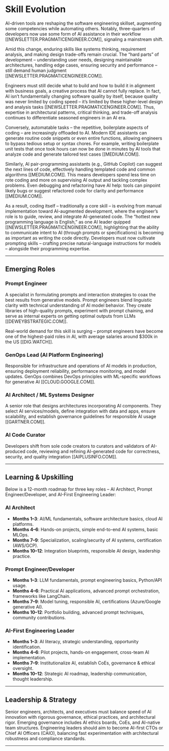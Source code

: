 
# Skill Evolution

AI-driven tools are reshaping the software engineering skillset, augmenting some competencies while automating others. Notably, three-quarters of developers now use some form of AI assistance in their workflow [[NEWSLETTER.PRAGMATICENGINEER.COM]], signaling a mainstream shift.

Amid this change, enduring skills like systems thinking, requirement analysis, and making design trade-offs remain crucial. The “hard parts” of development – understanding user needs, designing maintainable architectures, handling edge cases, ensuring security and performance – still demand human judgment [[NEWSLETTER.PRAGMATICENGINEER.COM]].

Engineers must still decide what to build and how to build it in alignment with business goals, a creative process that AI cannot fully replace. In fact, AI isn’t fundamentally changing software quality by itself, because quality was never limited by coding speed – it’s limited by these higher-level design and analysis tasks [[NEWSLETTER.PRAGMATICENGINEER.COM]]. Thus, expertise in architectural patterns, critical thinking, and trade-off analysis continues to differentiate seasoned engineers in an AI era.

Conversely, automatable tasks – the repetitive, boilerplate aspects of coding – are increasingly offloaded to AI. Modern IDE assistants can generate routine code snippets or even entire functions, allowing engineers to bypass tedious setup or syntax chores. For example, writing boilerplate unit tests that once took hours can now be done in minutes by AI tools that analyze code and generate tailored test cases [[MEDIUM.COM]].

Similarly, AI pair-programming assistants (e.g., GitHub Copilot) can suggest the next lines of code, effectively handling templated code and common algorithms [[MEDIUM.COM]]. This means developers spend less time on rote coding and more on supervising AI output and tackling complex problems. Even debugging and refactoring have AI help: tools can pinpoint likely bugs or suggest refactored code for clarity and performance [[MEDIUM.COM]].

As a result, coding itself – traditionally a core skill – is evolving from manual implementation toward AI-augmented development, where the engineer’s role is to guide, review, and integrate AI-generated code. The “hottest new programming language is English,” as one AI leader quipped [[NEWSLETTER.PRAGMATICENGINEER.COM]], highlighting that the ability to communicate intent to AI (through prompts or specifications) is becoming as important as writing the code directly. Developers must now cultivate prompting skills – crafting precise natural-language instructions for models – alongside their programming expertise.

---

## Emerging Roles

### Prompt Engineer

A specialist in formulating prompts and interaction strategies to coax the best results from generative models. Prompt engineers blend linguistic clarity with technical understanding of AI model behavior. They create libraries of high-quality prompts, experiment with prompt chaining, and serve as internal experts on getting optimal outputs from LLMs [[DEWEYBSTRATEGIC.COM]].

Real-world demand for this skill is surging – prompt engineers have become one of the highest-paid roles in AI, with average salaries around $300k in the US [[DIG.WATCH]].

### GenOps Lead (AI Platform Engineering)

Responsible for infrastructure and operations of AI models in production, ensuring deployment reliability, performance monitoring, and model updates. GenOps combines DevOps principles with ML-specific workflows for generative AI [[CLOUD.GOOGLE.COM]].

### AI Architect / ML Systems Designer

A senior role that designs architectures incorporating AI components. They select AI services/models, define integration with data and apps, ensure scalability, and establish governance guidelines for responsible AI usage [[GARTNER.COM]].

### AI Code Curator

Developers shift from sole code creators to curators and validators of AI-produced code, reviewing and refining AI-generated code for correctness, security, and quality integration [[AIPLUSINFO.COM]].

---

## Learning & Upskilling

Below is a 12-month roadmap for three key roles – AI Architect, Prompt Engineer/Developer, and AI-First Engineering Leader:

### AI Architect

- **Months 1–3**: AI/ML fundamentals, software architecture basics, cloud AI platforms.
- **Months 4–6**: Hands-on projects, simple end-to-end AI systems, basic MLOps.
- **Months 7–9**: Specialization, scaling/security of AI systems, certification (AWS/GCP).
- **Months 10–12**: Integration blueprints, responsible AI design, leadership practice.

### Prompt Engineer/Developer

- **Months 1–3**: LLM fundamentals, prompt engineering basics, Python/API usage.
- **Months 4–6**: Practical AI applications, advanced prompt orchestration, frameworks like LangChain.
- **Months 7–9**: Model tuning, responsible AI, certifications (Azure/Google generative AI).
- **Months 10–12**: Portfolio building, advanced prompt techniques, community contributions.

### AI-First Engineering Leader

- **Months 1–3**: AI literacy, strategic understanding, opportunity identification.
- **Months 4–6**: Pilot projects, hands-on engagement, cross-team AI implementation.
- **Months 7–9**: Institutionalize AI, establish CoEs, governance & ethical oversight.
- **Months 10–12**: Strategic AI roadmap, leadership communication, thought leadership.

---

## Leadership & Strategy

Senior engineers, architects, and executives must balance speed of AI innovation with rigorous governance, ethical practices, and architectural rigor. Emerging governance includes AI ethics boards, CoEs, and AI-native team structures. Engineering leaders should aim to become AI-first CTOs or Chief AI Officers (CAIO), balancing fast experimentation with architectural robustness and compliance standards.

---
